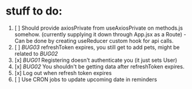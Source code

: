 # stuff to do:

1. [ ] Should provide axiosPrivate from useAxiosPrivate on methods.js somehow. (currently supplying it down through App.jsx as a Route) - Can be done by creating useReducer custom hook for api calls.
2. [ ] _BUG03_ refreshToken expires, you still get to add pets, might be related to _BUG02_
3. [x] _BUG01_ Registering doesn't authenticate you (it just sets User)
4. [x] _BUG02_ You shouldn't be getting data after refreshToken expires.
5. [x] Log out when refresh token expires
6. [ ] Use CRON jobs to update upcoming date in reminders
